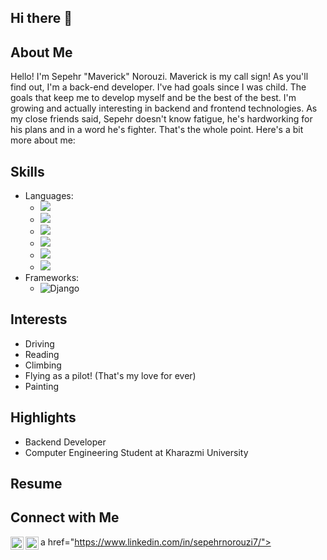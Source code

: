 ## Hi there 👋
## About Me
Hello! I'm Sepehr "Maverick" Norouzi. Maverick is my call sign! As you'll find out, I'm a back-end developer. I've had goals since I was child. The goals that keep me to develop myself and be the best of the best. I'm growing and actually interesting in backend and frontend technologies. As my close friends said, Sepehr doesn't know fatigue, he's hardworking for his plans and in a word he's fighter. That's the whole point. Here's a bit more about me:

## Skills
 - Languages:
    - ![](https://badgen.net/#static/Python/Expert/yellow)
    - ![](https://badgen.net/#static/C++/Intermediate/blue)
    - ![](https://badgen.net/#static/Java/Intermediate/red)
    - ![](https://badgen.net/#static/HTML/Intermediate/orange)
    - ![](https://badgen.net/#static/CSS/Intermediate/cyan)
    - ![](https://badgen.net/#static/JavaScript/Intermediate/yellow)
 - Frameworks:
    - ![Django](https://badgen.net/#static/Django/Intermediate/green)
      
## Interests
 - Driving
 - Reading
 - Climbing
 - Flying as a pilot! (That's my love for ever)
 - Painting 

## Highlights
 - Backend Developer
 - Computer Engineering Student at Kharazmi University

## Resume

## Connect with Me
a href="https://www.linkedin.com/in/sepehrnorouzi7/"><img align="left" src="https://img.shields.io/badge/LinkedIn-0077B5?style=for-the-badge&logo=linkedin&logoColor=white" width="21px"/></a>
<a href="https://instagram.com/sepehrnorouzi7"><img align="left" src="https://img.shields.io/badge/Instagram-E4405F?style=for-the-badge&logo=instagram&logoColor=white" width="21px"/></a>
